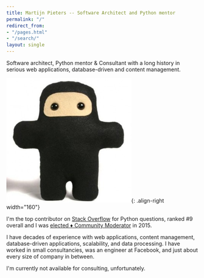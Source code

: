 ```yaml
---
title: Martijn Pieters -- Software Architect and Python mentor
permalink: "/"
redirect_from:
- "/pages.html"
- "/search/"
layout: single
---
```


Software architect, Python mentor & Consultant with a long history in serious web applications, database-driven and content management.

![Wee Ninja plush by Shawnimals](/assets/images/ninja_avatar.jpg){: .align-right width="160"}

I'm the top contributor on [Stack Overflow](https://stackoverflow.com/users/100297) for Python questions, ranked #9 overall and I was [elected ♦ Community Moderator](https://meta.stackoverflow.com/q/291017/100297) in 2015. 

I have decades of experience with web applications, content management, database-driven applications, scalability, and data processing. I have worked in small consultancies, was an engineer at Facebook, and just about every size of company in between.

I'm currently not available for consulting, unfortunately.
